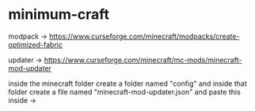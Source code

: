 # minimum-craft

modpack -> https://www.curseforge.com/minecraft/modpacks/create-optimized-fabric

updater -> https://www.curseforge.com/minecraft/mc-mods/minecraft-mod-updater

inside the minecraft folder create a folder named "config" and inside that folder create a file named "minecraft-mod-updater.json"
and paste this inside -> 
